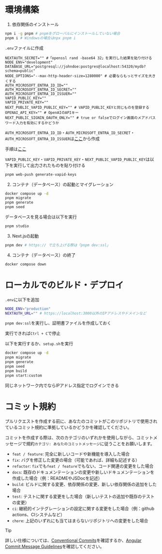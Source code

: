 # 環境構築

1. 依存関係のインストール

```sh
npm i -g pnpm # pnpmをグローバルにインストールしていない場合
pnpm i # Windowsの場合はnpx pnpm i
```

`.env`ファイルに作成

```env
NEXTAUTH_SECRET="" #「openssl rand -base64 32」を実行した結果を貼り付ける
NODE_ENV="development"
DATABASE_URL="postgresql://johndoe:postgres@localhost:54320/mydb?schema=public"
NODE_OPTIONS="--max-http-header-size=1280000" # 必要ならもっとサイズを大きくする
AUTH_MICROSOFT_ENTRA_ID_ID=""
AUTH_MICROSOFT_ENTRA_ID_SECRET=""
AUTH_MICROSOFT_ENTRA_ID_ISSUER=""
VAPID_PUBLIC_KEY=""
VAPID_PRIVATE_KEY=""
NEXT_PUBLIC_VAPID_PUBLIC_KEY="" # VAPID_PUBLIC_KEYと同じものを登録する
OPENAI_API_KEY="" # OpenAIのAPIキー
NEXT_PUBLIC_SIGNIN_OAUTH_ONLY="" # true or falseでログイン画面のメアドパスワード入力を有効にするかどうか
```

`AUTH_MICROSOFT_ENTRA_ID_ID`・`AUTH_MICROSOFT_ENTRA_ID_SECRET`・`AUTH_MICROSOFT_ENTRA_ID_ISSUER`は[ここ](https://entra.microsoft.com/)から作成

手順は[ここ](https://authjs.dev/getting-started/providers/microsoft-entra-id)

`VAPID_PUBLIC_KEY`・`VAPID_PRIVATE_KEY`・`NEXT_PUBLIC_VAPID_PUBLIC_KEY`は以下を実行して出力されたものを貼り付ける

```sh
pnpm web-push generate-vapid-keys
```

2. コンテナ（データベース）の起動とマイグレーション

```bash
docker compose up -d
pnpm migrate
pnpm generate
pnpm seed
```

データベースを見る場合は以下を実行

```sh
pnpm studio
```

3. Next.jsの起動

```sh
pnpm dev # https:// で立ち上げる際は「pnpm dev:ssl」
```

4. コンテナ（データベース）の終了

```bash
docker compose down
```

# ローカルでのビルド・デプロイ

`.env`に以下を追加

```sh
NODE_ENV="production"
NEXTAUTH_URL="" # https://localhost:3000以外のIPアドレスやドメインなど
```

`pnpm dev:ssl`を実行し、証明書ファイルを作成しておく

実行できれば`Ctrl + C`で停止

以下を実行するか、`setup.sh`を実行

```sh
docker compose up -d
pnpm migrate
pnpm generate
pnpm seed
pnpm build
pnpm start:custom
```

同じネットワーク内でならIPアドレス指定でログインできる

# コミット規約

プルリクエストを作成する前に、あなたのコミットがこのリポジトリで使用されているコミット規約に準拠しているかどうかを確認してください。

コミットを作成する際は、次のカテゴリのいずれかを使用しながら、コミットメッセージで規約`カテゴリ: あなたのコミットメッセージ`に従うことをお願いします。

- `feat / feature`: 完全に新しいコードや新機能を導入した場合
- `fix`: バグを修正した変更の場合（可能であれば、詳細も記述する）
- `refactor`: `fix`でも`feat / feature`でもない、コード関連の変更をした場合
- `docs`: 既存のドキュメンテーションの変更や新しいドキュメンテーションを作成した場合（例：READMEやJSDocを記述）
- `build`: ビルドに関する変更、依存関係の変更、新しい依存関係の追加をした場合
- `test`: テストに関する変更をした場合（新しいテストの追加や既存のテストの変更）
- `ci`: 継続的インテグレーションの設定に関する変更をした場合（例：github actions、CIシステムなど）
- `chore`: 上記のいずれにも当てはまらないリポジトリへの変更をした場合

> [!TIP]
>
> 詳しい仕様については、[Conventional Commits](https://www.conventionalcommits.org)を確認するか、[Angular Commit Message Guidelines](https://github.com/angular/angular/blob/22b96b9/CONTRIBUTING.md#-commit-message-guidelines)を確認してください。
